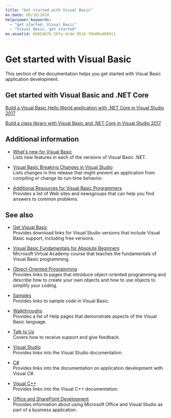 ```yaml
---
title: "Get started with Visual Basic"
ms.date: 09/10/2018
helpviewer_keywords: 
  - "get started, Visual Basic"
  - "Visual Basic, get started"
ms.assetid: 6685467b-28fa-4cde-9516-f0e00ad08911
---
```

# Get started with Visual Basic
This section of the documentation helps you get started with Visual Basic application development.  
  
## Get started with Visual Basic and .NET Core

[Build a Visual Basic Hello World application with .NET Core in Visual Studio 2017](../../core/tutorials/vb-with-visual-studio.md)

[Build a class library with Visual Basic and .NET Core in Visual Studio 2017](../../core/tutorials/vb-library-with-visual-studio.md)  

## Additional information

- [What's new for Visual Basic](whats-new.md)\
Lists new features in each of the versions of Visual Basic .NET.

- [Visual Basic Breaking Changes in Visual Studio](breaking-changes-in-visual-studio.md)\
Lists changes in this release that might prevent an application from compiling or change its run-time behavior.

- [Additional Resources for Visual Basic Programmers](additional-resources.md)\
Provides a list of Web sites and newsgroups that can help you find answers to common problems.

## See also

- [Get Visual Basic](https://aka.ms/vsdownload?utm_source=mscom&utm_campaign=msdocs)\
Provides download links for Visual Studio versions that include Visual Basic support, including free versions.

- [Visual Basic Fundamentals for Absolute Beginners](https://mva.microsoft.com/en-us/training-courses/visual-basic-fundamentals-for-absolute-beginners-16507)\
Microsoft Virtual Academy course that teaches the fundamentals of Visual Basic programming.

- [Object-Oriented Programming](../programming-guide/concepts/object-oriented-programming.md)\
Provides links to pages that introduce object-oriented programming and describe how to create your own objects and how to use objects to simplify your coding.

- [Samples](../../visual-basic/sample-applications.md)\
Provides links to sample code in Visual Basic.

- [Walkthroughs](../../visual-basic/walkthroughs.md)\
Provides a list of Help pages that demonstrate aspects of the Visual Basic language.

- [Talk to Us](/visualstudio/ide/talk-to-us)\
Covers how to receive support and give feedback.

- [Visual Studio](/visualstudio/)\
Provides links into the Visual Studio documentation.

- [C#](../../csharp/index.md)\
Provides links into the documentation on application development with Visual C#.

- [Visual C++](/cpp/)\
Provides links into the Visual C++ documentation.

- [Office and SharePoint Development](/visualstudio/vsto/office-and-sharepoint-development-in-visual-studio)\
Provides information about using Microsoft Office and Visual Studio as part of a business application.
